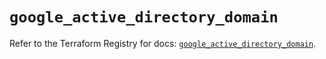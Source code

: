 # `google_active_directory_domain`

Refer to the Terraform Registry for docs: [`google_active_directory_domain`](https://registry.terraform.io/providers/hashicorp/google/5.32.0/docs/resources/active_directory_domain).
